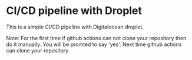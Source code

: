 # CI/CD pipeline with Droplet

This is a simple CI/CD pipeline with Digitalocean droplet.

Note:
For the first time if github actions can not clone your repository
then do it manually. You will be promted to say 'yes'.
Next time github actions can clone your repository
